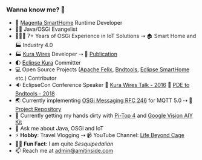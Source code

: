 ### Wanna know me? 👋

- 🏡 [Magenta SmartHome](https://www.smarthome.de) Runtime Developer
- 🥷🏻 Java/OSGi Evangelist
- 👨🏻‍💻 7+ Years of OSGi Experience in IoT Solutions ⇢ 🏠 Smart Home and 🏭 Industry 4.0
- 🏭 [Kura Wires](https://eclipse.github.io/kura/wires/kura-wires-intro.html) Developer ⇢ 📘 [Publication](https://www.amazon.de/Kura-Wires-Development-Component-managing/dp/6202205423)
- 🌓 [Eclipse Kura](https://github.com/eclipse/kura) Committer
- 💻 Open Source Projects ([Apache Felix](https://github.com/apache/felix-dev), [Bndtools](https://github.com/bndtools/bnd), [Eclipse SmartHome](https://github.com/eclipse-archived/smarthome) etc.) Contributor
- 🔉 EclipseCon Conference Speaker 🔘 [Kura Wires Talk - 2016](https://www.youtube.com/watch?v=Td5923B26-Q) 🔘 [PDE to Bndtools - 2018](https://www.youtube.com/watch?v=Yi0A-6A5GRk)
- 🌏 Currently implementing [OSGi Messaging RFC 246](https://github.com/osgi/design/blob/main/rfcs/rfc0246/rfc-0246-Messaging.pdf) for MQTT 5.0 ⇢ 🧰 [Project Repository](https://github.com/amitjoy/osgi-messaging)
- 🌱 Currently getting my hands dirty with [Pi-Top 4](https://www.pi-top.com/products/pi-top-4) and [Google Vision AIY Kit](https://aiyprojects.withgoogle.com/vision)
- 💬 Ask me about Java, OSGi and IoT
- ⚡ <b>Hobby</b>: Travel Vlogging ⇢ 📹 YouTube Channel: [Life Beyond Cage](https://www.youtube.com/lifebeyondcage)
- 💂‍♀️ <b>Fun Fact</b>: I am quite <i>Sesquipedalian</i>
- 📫 Reach me at admin@amitinside.com
